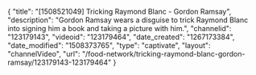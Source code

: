 {
    "title": "[1508521049] Tricking Raymond Blanc - Gordon Ramsay",
    "description": "Gordon Ramsay wears a disguise to trick Raymond Blanc into signing him a book and taking a picture with him.",
    "channelid": "123179143",
    "videoid": "123179464",
    "date_created": "1267173384",
    "date_modified": "1508373765",
    "type": "captivate",
    "layout": "channelVideo",
    "url": "\/food-network\/tricking-raymond-blanc-gordon-ramsay\/123179143-123179464"
}